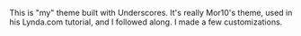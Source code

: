 This is "my" theme built with Underscores. It's really Mor10's theme, used in his Lynda.com tutorial, and I followed along. I made a few customizations.
